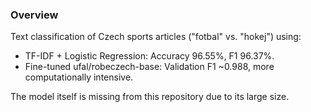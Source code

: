 ### Overview
Text classification of Czech sports articles ("fotbal" vs. "hokej") using:

- TF-IDF + Logistic Regression: Accuracy 96.55%, F1 96.37%.
- Fine-tuned ufal/robeczech-base: Validation F1 ~0.988, more computationally intensive.

The model itself is missing from this repository due to its large size.
